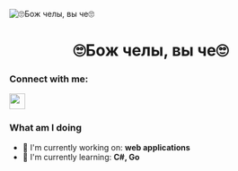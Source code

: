 ![🙄Бож челы, вы че🙄](https://i.pinimg.com/originals/09/9d/0b/099d0b4095a4dd5e4c4176d49b523c34.png)


<div id="toc">
  <ul align="center" style="list-style: none">
    <summary>
      <h1>
        🙄Бож челы, вы че🙄
      </h1>
    </summary>
  </ul>
</div>

**<h3 align="left">Connect with me:</h3>** 
<p align="left"><a href="https://github.com/theunic228" target="_blank"><img src="https://img.shields.io/badge/GitHub-100000?logo=github&logoColor=white" height="28" style="margin-right: 4px"></a></p>

**<h3 align="left">What am I doing</h3>**

- 💼 I'm currently working on: **web applications**
- 🌱 I'm currently learning: **С#, Go**



